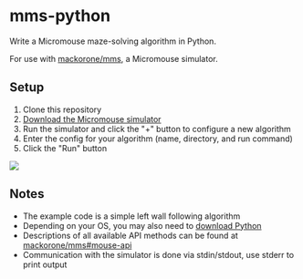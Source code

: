 # mms-python

Write a Micromouse maze-solving algorithm in Python.

For use with [mackorone/mms](https://github.com/mackorone/mms), a Micromouse simulator.

## Setup

1. Clone this repository
1. [Download the Micromouse simulator](https://github.com/mackorone/mms#download)
1. Run the simulator and click the "+" button to configure a new algorithm
1. Enter the config for your algorithm (name, directory, and run command)
1. Click the "Run" button

![](https://github.com/mackorone/mms-python/blob/master/config.png)

## Notes

- The example code is a simple left wall following algorithm
- Depending on your OS, you may also need to [download Python](https://www.python.org/downloads/)
- Descriptions of all available API methods can be found at [mackorone/mms#mouse-api](https://github.com/mackorone/mms#mouse-api)
- Communication with the simulator is done via stdin/stdout, use stderr to print output

